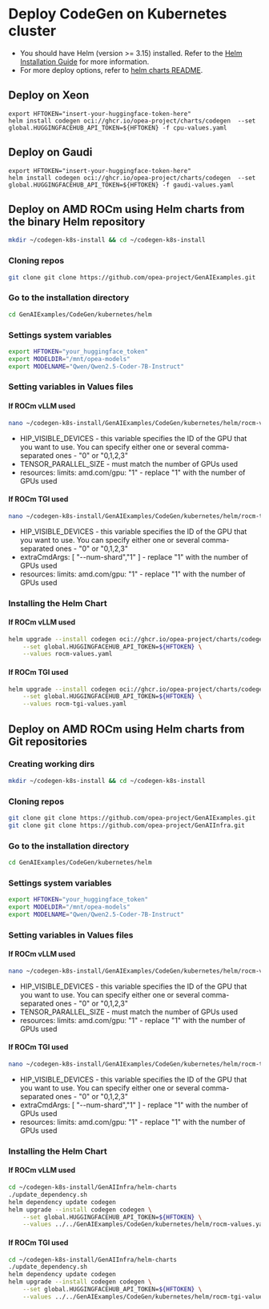 # Deploy CodeGen on Kubernetes cluster

- You should have Helm (version >= 3.15) installed. Refer to the [Helm Installation Guide](https://helm.sh/docs/intro/install/) for more information.
- For more deploy options, refer to [helm charts README](https://github.com/opea-project/GenAIInfra/tree/main/helm-charts#readme).

## Deploy on Xeon

```
export HFTOKEN="insert-your-huggingface-token-here"
helm install codegen oci://ghcr.io/opea-project/charts/codegen  --set global.HUGGINGFACEHUB_API_TOKEN=${HFTOKEN} -f cpu-values.yaml
```

## Deploy on Gaudi

```
export HFTOKEN="insert-your-huggingface-token-here"
helm install codegen oci://ghcr.io/opea-project/charts/codegen  --set global.HUGGINGFACEHUB_API_TOKEN=${HFTOKEN} -f gaudi-values.yaml
```

## Deploy on AMD ROCm using Helm charts from the binary Helm repository

```bash
mkdir ~/codegen-k8s-install && cd ~/codegen-k8s-install
```

### Cloning repos

```bash
git clone git clone https://github.com/opea-project/GenAIExamples.git
```

### Go to the installation directory

```bash
cd GenAIExamples/CodeGen/kubernetes/helm
```

### Settings system variables

```bash
export HFTOKEN="your_huggingface_token"
export MODELDIR="/mnt/opea-models"
export MODELNAME="Qwen/Qwen2.5-Coder-7B-Instruct"
```

### Setting variables in Values files

#### If ROCm vLLM used
```bash
nano ~/codegen-k8s-install/GenAIExamples/CodeGen/kubernetes/helm/rocm-values.yaml
```

- HIP_VISIBLE_DEVICES - this variable specifies the ID of the GPU that you want to use.
  You can specify either one or several comma-separated ones - "0" or "0,1,2,3"
- TENSOR_PARALLEL_SIZE - must match the number of GPUs used
- resources:
  limits:
  amd.com/gpu: "1" - replace "1" with the number of GPUs used

#### If ROCm TGI used

```bash
nano ~/codegen-k8s-install/GenAIExamples/CodeGen/kubernetes/helm/rocm-tgi-values.yaml
```

- HIP_VISIBLE_DEVICES - this variable specifies the ID of the GPU that you want to use.
  You can specify either one or several comma-separated ones - "0" or "0,1,2,3"
- extraCmdArgs: [ "--num-shard","1" ] - replace "1" with the number of GPUs used
- resources:
  limits:
  amd.com/gpu: "1" - replace "1" with the number of GPUs used

### Installing the Helm Chart

#### If ROCm vLLM used
```bash
helm upgrade --install codegen oci://ghcr.io/opea-project/charts/codegen \
    --set global.HUGGINGFACEHUB_API_TOKEN=${HFTOKEN} \
    --values rocm-values.yaml
```

#### If ROCm TGI used
```bash
helm upgrade --install codegen oci://ghcr.io/opea-project/charts/codegen \
    --set global.HUGGINGFACEHUB_API_TOKEN=${HFTOKEN} \
    --values rocm-tgi-values.yaml
```

## Deploy on AMD ROCm using Helm charts from Git repositories

### Creating working dirs

```bash
mkdir ~/codegen-k8s-install && cd ~/codegen-k8s-install
```

### Cloning repos

```bash
git clone git clone https://github.com/opea-project/GenAIExamples.git
git clone git clone https://github.com/opea-project/GenAIInfra.git
```

### Go to the installation directory

```bash
cd GenAIExamples/CodeGen/kubernetes/helm
```

### Settings system variables

```bash
export HFTOKEN="your_huggingface_token"
export MODELDIR="/mnt/opea-models"
export MODELNAME="Qwen/Qwen2.5-Coder-7B-Instruct"
```

### Setting variables in Values files

#### If ROCm vLLM used
```bash
nano ~/codegen-k8s-install/GenAIExamples/CodeGen/kubernetes/helm/rocm-values.yaml
```

- HIP_VISIBLE_DEVICES - this variable specifies the ID of the GPU that you want to use.
  You can specify either one or several comma-separated ones - "0" or "0,1,2,3"
- TENSOR_PARALLEL_SIZE - must match the number of GPUs used
- resources:
  limits:
  amd.com/gpu: "1" - replace "1" with the number of GPUs used

#### If ROCm TGI used

```bash
nano ~/codegen-k8s-install/GenAIExamples/CodeGen/kubernetes/helm/rocm-tgi-values.yaml
```

- HIP_VISIBLE_DEVICES - this variable specifies the ID of the GPU that you want to use.
  You can specify either one or several comma-separated ones - "0" or "0,1,2,3"
- extraCmdArgs: [ "--num-shard","1" ] - replace "1" with the number of GPUs used
- resources:
  limits:
  amd.com/gpu: "1" - replace "1" with the number of GPUs used

### Installing the Helm Chart

#### If ROCm vLLM used
```bash
cd ~/codegen-k8s-install/GenAIInfra/helm-charts
./update_dependency.sh
helm dependency update codegen
helm upgrade --install codegen codegen \
    --set global.HUGGINGFACEHUB_API_TOKEN=${HFTOKEN} \
    --values ../../GenAIExamples/CodeGen/kubernetes/helm/rocm-values.yaml
```

#### If ROCm TGI used
```bash
cd ~/codegen-k8s-install/GenAIInfra/helm-charts
./update_dependency.sh
helm dependency update codegen
helm upgrade --install codegen codegen \
    --set global.HUGGINGFACEHUB_API_TOKEN=${HFTOKEN} \
    --values ../../GenAIExamples/CodeGen/kubernetes/helm/rocm-tgi-values.yaml
```